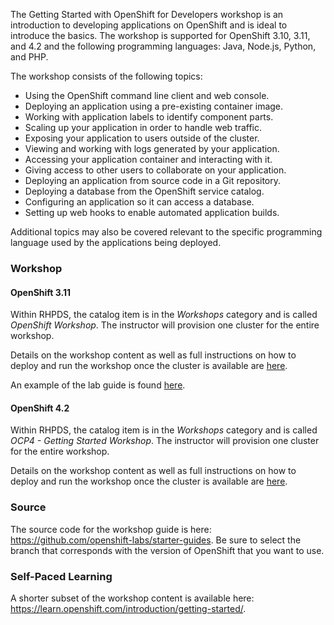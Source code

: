 The Getting Started with OpenShift for Developers workshop is an introduction to developing applications on OpenShift and is ideal to introduce the basics. The workshop is supported for OpenShift 3.10, 3.11, and 4.2 and the following programming languages: Java, Node.js, Python, and PHP.

The workshop consists of the following topics:
* Using the OpenShift command line client and web console.
* Deploying an application using a pre-existing container image.
* Working with application labels to identify component parts.
* Scaling up your application in order to handle web traffic.
* Exposing your application to users outside of the cluster.
* Viewing and working with logs generated by your application.
* Accessing your application container and interacting with it.
* Giving access to other users to collaborate on your application.
* Deploying an application from source code in a Git repository.
* Deploying a database from the OpenShift service catalog.
* Configuring an application so it can access a database.
* Setting up web hooks to enable automated application builds.

Additional topics may also be covered relevant to the specific programming language used by the applications being deployed.


### Workshop

#### OpenShift 3.11
Within RHPDS, the catalog item is in the _Workshops_ category and is called
_OpenShift Workshop_. The instructor will provision one cluster for the entire workshop. 

Details on the workshop content as well as full instructions on how to deploy and run the workshop once the cluster is available are [here](https://github.com/openshift-labs/starter-guides/blob/ocp-3.11/README.md).

An example of the lab guide is found [here](http://starter-guides-labs.b9ad.pro-us-east-1.openshiftapps.com/workshop/workshop/lab/common-environment).


#### OpenShift 4.2

Within RHPDS, the catalog item is in the _Workshops_ category and is called _OCP4 - Getting Started Workshop_. The instructor will provision one cluster for the entire workshop.

Details on the workshop content as well as full instructions on how to deploy and run the workshop once the cluster is available are [here](c).

### Source
The source code for the workshop guide is here: https://github.com/openshift-labs/starter-guides. Be sure to select the branch that corresponds with the version of OpenShift that you want to use.

### Self-Paced Learning
A shorter subset of the workshop content is available here: https://learn.openshift.com/introduction/getting-started/.